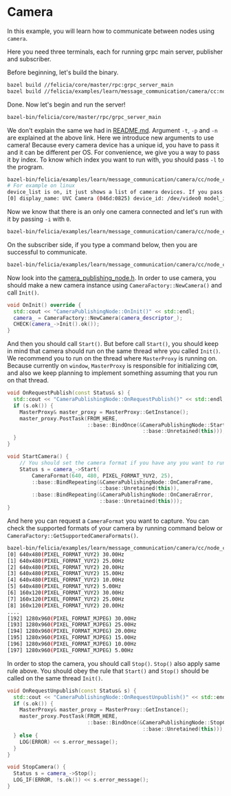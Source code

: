 # Camera

In this example, you will learn how to communicate between nodes using `camera`.

Here you need three terminals, each for running grpc main server, publisher and subscriber.

Before beginning, let's build the binary.

```bash
bazel build //felicia/core/master/rpc:grpc_server_main
bazel build //felicia/examples/learn/message_communication/camera/cc:node_creator
```

Done. Now let's begin and run the server!

```bash
bazel-bin/felicia/core/master/rpc/grpc_server_main
```

We don't explain the same we had in [README.md](/felicia/examples/learn/message_communication/protobuf/cc/README.md). Argument `-t`, `-p` and `-n` are explained at the above link. Here we introduce new arguments to use camera! Because every camera device has a unique id, you have to pass it and it can be different per OS. For convenience, we give you a way to pass it by index. To know which index you want to run with, you should pass `-l` to the program.

```bash
bazel-bin/felicia/examples/learn/message_communication/camera/cc/node_creator -l
# For example on linux
device_list is on, it just shows a list of camera devices. If you pass -i(--device_index) with the -l then you can iterate the camera formats the device supports.
[0] display_name: UVC Camera (046d:0825) device_id: /dev/video0 model_id: 046d:0825
```

Now we know that there is an only one camera connected and let's run with it by passing `-i` with `0`.

```bash
bazel-bin/felicia/examples/learn/message_communication/camera/cc/node_creator -t message -p -i 0
```

On the subscriber side, if you type a command below, then you are successful to communicate.

```bash
bazel-bin/felicia/examples/learn/message_communication/camera/cc/node_creator -t message
```

Now look into the [camera_publishing_node.h](camera_publishing_node.h). In order to use camera, you should make a new camera instance using `CameraFactory::NewCamera()` and call `Init()`.

```c++
void OnInit() override {
  std::cout << "CameraPublishingNode::OnInit()" << std::endl;
  camera_ = CameraFactory::NewCamera(camera_descriptor_);
  CHECK(camera_->Init().ok());
}
```

And then you should call `Start()`. But before call `Start()`, you should keep in mind that camera should run on the same thread whre you called `Init()`. We recommend you to run on the thread where `MasterProxy` is running on. Because currently on `window`, `MasterProxy` is responsible for initializing `COM`, and also we keep planning to implement something assuming that you run on that thread.

```c++
void OnRequestPublish(const Status& s) {
  std::cout << "CameraPublishingNode::OnRequestPublish()" << std::endl;
  if (s.ok()) {
    MasterProxy& master_proxy = MasterProxy::GetInstance();
    master_proxy.PostTask(FROM_HERE,
                          ::base::BindOnce(&CameraPublishingNode::StartCamera,
                                            ::base::Unretained(this)));
  }
}

void StartCamera() {
    // You should set the camera format if you have any you want to run with.
    Status s = camera_->Start(
        CameraFormat(640, 480, PIXEL_FORMAT_YUY2, 25),
        ::base::BindRepeating(&CameraPublishingNode::OnCameraFrame,
                              ::base::Unretained(this)),
        ::base::BindRepeating(&CameraPublishingNode::OnCameraError,
                              ::base::Unretained(this)));
}
```

And here you can request a `CameraFormat` you want to capture. You can check the supported formats of your camera by running command below or `CameraFactory::GetSupportedCameraFormats()`.

```bash
bazel-bin/felicia/examples/learn/message_communication/camera/cc/node_creator -l -i 0
[0] 640x480(PIXEL_FORMAT_YUY2) 30.00Hz
[1] 640x480(PIXEL_FORMAT_YUY2) 25.00Hz
[2] 640x480(PIXEL_FORMAT_YUY2) 20.00Hz
[3] 640x480(PIXEL_FORMAT_YUY2) 15.00Hz
[4] 640x480(PIXEL_FORMAT_YUY2) 10.00Hz
[5] 640x480(PIXEL_FORMAT_YUY2) 5.00Hz
[6] 160x120(PIXEL_FORMAT_YUY2) 30.00Hz
[7] 160x120(PIXEL_FORMAT_YUY2) 25.00Hz
[8] 160x120(PIXEL_FORMAT_YUY2) 20.00Hz
....
[192] 1280x960(PIXEL_FORMAT_MJPEG) 30.00Hz
[193] 1280x960(PIXEL_FORMAT_MJPEG) 25.00Hz
[194] 1280x960(PIXEL_FORMAT_MJPEG) 20.00Hz
[195] 1280x960(PIXEL_FORMAT_MJPEG) 15.00Hz
[196] 1280x960(PIXEL_FORMAT_MJPEG) 10.00Hz
[197] 1280x960(PIXEL_FORMAT_MJPEG) 5.00Hz
```

In order to stop the camera, you should call `Stop()`. `Stop()` also apply same rule above. You should obey the rule that `Start()` and `Stop()` should be called on the same thread `Init()`.

```c++
void OnRequestUnpublish(const Status& s) {
  std::cout << "CameraPublishingNode::OnRequestUnpublish()" << std::endl;
  if (s.ok()) {
    MasterProxy& master_proxy = MasterProxy::GetInstance();
    master_proxy.PostTask(FROM_HERE,
                          ::base::BindOnce(&CameraPublishingNode::StopCamera,
                                            ::base::Unretained(this)));
  } else {
    LOG(ERROR) << s.error_message();
  }
}

void StopCamera() {
  Status s = camera_->Stop();
  LOG_IF(ERROR, !s.ok()) << s.error_message();
}
```
